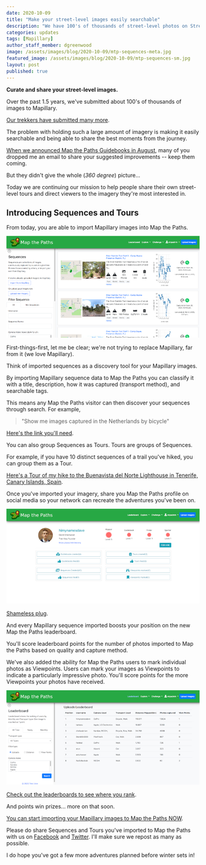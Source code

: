 ```yaml
---
date: 2020-10-09
title: "Make your street-level images easily searchable"
description: "We have 100's of thousands of street-level photos on Street View, Mapillary, and other places on the web. Here's how we manage them."
categories: updates
tags: [Mapillary]
author_staff_member: dgreenwood
image: /assets/images/blog/2020-10-09/mtp-sequences-meta.jpg
featured_image: /assets/images/blog/2020-10-09/mtp-sequences-sm.jpg
layout: post
published: true
---
```


**Curate and share your street-level images.**

Over the past 1.5 years, we've submitted about 100's of thousands of images to Mapillary.

[Our trekkers have submitted many more](/loan).

The problem with holding such a large amount of imagery is making it easily searchable and being able to share the best moments from the journey.

[When we announced Map the Paths Guidebooks in August](/blog/2020/map-the-paths-guidebooks), many of you dropped me an email to share your suggested improvements -- keep them coming.

But they didn't give the whole (_360 degree_) picture...

Today we are continuing our mission to help people share their own street-level tours and direct viewers to the imagery they're most interested in.

## Introducing Sequences and Tours

From today, you are able to import Mapillary images into Map the Paths.

<img class="img-fluid" src="/assets/images/blog/2020-10-09/mtp-sequences-sm.jpg" alt="Map the Paths Sequences" title="Map the Paths Sequences" />

First-things-first, let me be clear; we're not trying to replace Mapillary, far from it (we love Mapillary).

Think of imported sequences as a discovery tool for your Mapillary images.

By importing Mapillary sequence data to Map the Paths you can classify it with a title, description, how it was captured (transport method), and searchable tags.

This means any Map the Paths visitor can then discover your sequences through search. For example,

> "Show me images captured in the Netherlands by bicycle"

[Here's the link you'll need](https://mtp.trekview.org/sequence/list?page=1&username=&name=&transport_type=12&tag=netherlands).

You can also group Sequences as Tours. Tours are groups of Sequences.

For example, if you have 10 distinct sequences of a trail you've hiked, you can group them as a Tour.

[Here's a Tour of my hike to the Buenavista del Norte Lighthouse in Tenerife, Canary Islands, Spain](https://mtp.trekview.org/tour/69cca732-1400-4392-b04a-5be19bf524a4/detail).

Once you've imported your imagery, share you Map the Paths profile on social media so your network can recreate the adventures you've been on.

<img class="img-fluid" src="/assets/images/blog/2020-10-09/mtp-user-profile-himynamesdave.jpg" alt="David Greenwood Map the Paths" title="David Greenwood Map the Paths" />

[Shameless plug](https://mtp.trekview.org/user/himynamesdave/profile/).

And every Mapillary sequence imported boosts your position on the new Map the Paths leaderboard.

You'll score leaderboard points for the number of photos imported to Map the Paths based on quality and capture method.

We've also added the ability for Map the Paths users to mark individual photos as Viewpoints. Users can mark your images as Viewpoints to indicate a particularly impressive photo. You'll score points for the more Viewpoints your photos have received.

<img class="img-fluid" src="/assets/images/blog/2020-10-09/mtp-leaderboard.jpg" alt="Map the Paths leaderboards" title="Map the Paths leaderboards" />

[Check out the leaderboards to see where you rank](https://mtp.trekview.org/leaderboard/).

And points win prizes... more on that soon.

[You can start importing your Mapillary images to Map the Paths NOW](https://mtp.trekview.org/sequence/import-sequence).

Please do share Sequences and Tours you've imported to Map the Paths with us on [Facebook](https://www.facebook.com/trekview/) and [Twitter](https://twitter.com/trekview). I'll make sure we repost as many as possible.

I do hope you've got a few more adventures planned before winter sets in!